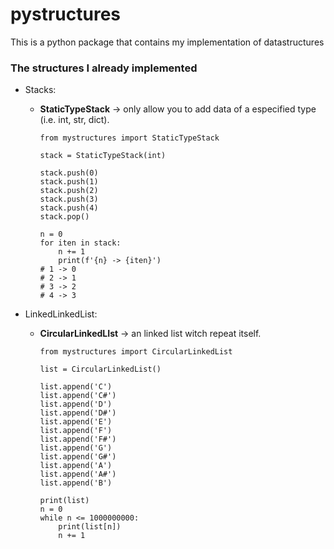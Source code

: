 # pystructures

This is a python package that contains my implementation
of datastructures

### The structures I already implemented

- Stacks:
    - **StaticTypeStack** -> only allow you to add data of a especified type (i.e. int, str, dict).

        ```Python3
        from mystructures import StaticTypeStack

        stack = StaticTypeStack(int)

        stack.push(0)
        stack.push(1)
        stack.push(2)
        stack.push(3)
        stack.push(4)
        stack.pop()

        n = 0
        for iten in stack:
            n += 1
            print(f'{n} -> {iten}')
        # 1 -> 0
        # 2 -> 1
        # 3 -> 2
        # 4 -> 3
        ```

- LinkedLinkedList:
    - **CircularLinkedLIst** -> an linked list witch repeat itself.

        ```Python3
        from mystructures import CircularLinkedList

        list = CircularLinkedList()

        list.append('C')
        list.append('C#')
        list.append('D')
        list.append('D#')
        list.append('E')
        list.append('F')
        list.append('F#')
        list.append('G')
        list.append('G#')
        list.append('A')
        list.append('A#')
        list.append('B')
        
        print(list)
        n = 0
        while n <= 1000000000:
            print(list[n])
            n += 1
        ```
